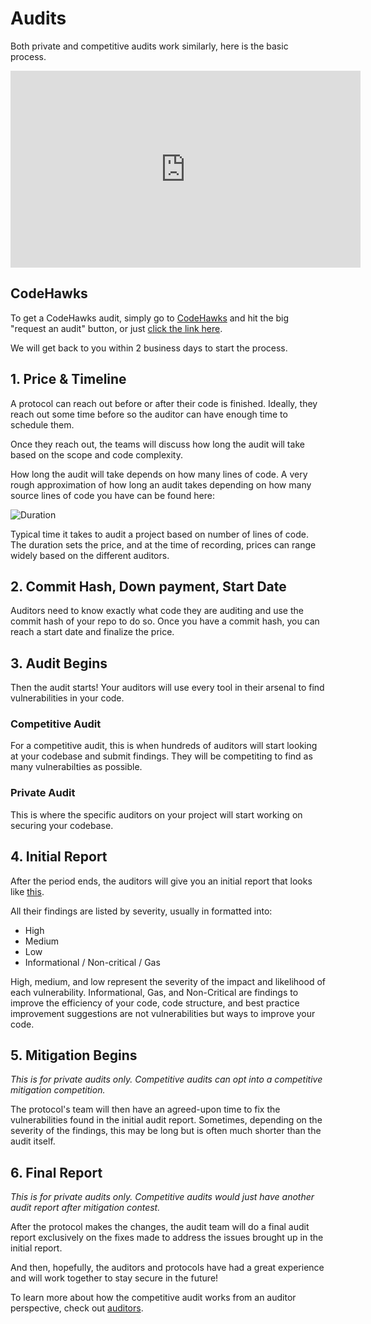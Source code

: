 # Audits

Both private and competitive audits work similarly, here is the basic process.

<iframe width="560" height="315" src="https://www.youtube.com/embed/aOqhQvWhUG0" frameborder="0" allow="accelerometer; autoplay; clipboard-write; encrypted-media; gyroscope; picture-in-picture" allowfullscreen title="What is a smart contract audit"></iframe>

## CodeHawks

To get a CodeHawks audit, simply go to [CodeHawks](https://codehawks.com/) and hit the big "request an audit" button, or just [click the link here]().

We will get back to you within 2 business days to start the process.

## 1. Price & Timeline
   
A protocol can reach out before or after their code is finished. Ideally, they reach out some time before so the auditor can have enough time to schedule them. 

Once they reach out, the teams will discuss how long the audit will take based on the scope and code complexity.

How long the audit will take depends on how many lines of code.
A very rough approximation of how long an audit takes depending on how many source lines of code you have can be found here:

![Duration](/lines-of-code-duration.png)

Typical time it takes to audit a project based on number of lines of code.
The duration sets the price, and at the time of recording, prices can range widely based on the different auditors.


## 2. Commit Hash, Down payment, Start Date
Auditors need to know exactly what code they are auditing and use the commit hash of your repo to do so. 
Once you have a commit hash, you can reach a start date and finalize the price.

## 3. Audit Begins
Then the audit starts! Your auditors will use every tool in their arsenal to find vulnerabilities in your code.

### Competitive Audit

For a competitive audit, this is when hundreds of auditors will start looking at your codebase and submit findings. They will be competiting to find as many vulnerabilties as possible. 

### Private Audit 

This is where the specific auditors on your project will start working on securing your codebase. 

## 4. Initial Report
After the period ends, the auditors will give you an initial report that looks like [this](https://github.com/Cyfrin/cyfrin-audit-reports/blob/main/reports/2023-03-13-beanstalk_wells_v0.1.pdf). 

All their findings are listed by severity, usually in formatted into:

- High
- Medium
- Low
- Informational / Non-critical / Gas

High, medium, and low represent the severity of the impact and likelihood of each vulnerability.
Informational, Gas, and Non-Critical are findings to improve the efficiency of your code, code structure, and best practice improvement suggestions are not vulnerabilities but ways to improve your code.

## 5. Mitigation Begins

*This is for private audits only. Competitive audits can opt into a competitive mitigation competition.*

The protocol's team will then have an agreed-upon time to fix the vulnerabilities found in the initial audit report. Sometimes, depending on the severity of the findings, this may be long but is often much shorter than the audit itself.

## 6. Final Report

*This is for private audits only. Competitive audits would just have another audit report after mitigation contest.*

After the protocol makes the changes, the audit team will do a final audit report exclusively on the fixes made to address the issues brought up in the initial report.

And then, hopefully, the auditors and protocols have had a great experience and will work together to stay secure in the future!

To learn more about how the competitive audit works from an auditor perspective, check out [auditors](/auditors/).